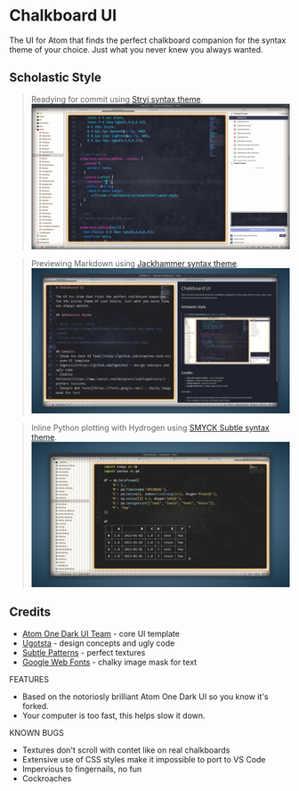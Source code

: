 # Chalkboard UI

The UI for Atom that finds the perfect chalkboard companion for the syntax theme of your choice. Just what you never knew you always wanted.

## Scholastic Style

> Readying for commit using [Stryi syntax theme](https://atom.io/themes/styri-syntax).
![Styri and Git Commit](screenshots/chalkboard-ui-styri-git.png)

> Previewing Markdown using [Jackhammer syntax theme](https://atom.io/themes/jackhammer-syntax).
![Markdown with Jackhammer](screenshots/chalkboard-ui-jackhammer-md.png)

> Inline Python plotting with Hydrogen using [SMYCK Subtle syntax theme](https://atom.io/packages/smyck-subtle-syntax).
![Python in Hydrogen with SMYCK Subtle](screenshots/chalkboard-ui-smyck-subtle-python.png)

## Credits
* [Atom One Dark UI Team](https://github.com/atom/one-dark-ui) - core UI template
* [Ugotsta](https://github.com/Ugotsta) - design concepts and ugly code
* [Subtle Patterns](https://www.toptal.com/designers/subtlepatterns/) - perfect textures
* [Google Web Fonts](https://fonts.google.com/) - chalky image mask for text

FEATURES
* Based on the notoriosly brilliant Atom One Dark UI so you know it's forked.
* Your computer is too fast, this helps slow it down.

KNOWN BUGS
* Textures don't scroll with contet like on real chalkboards
* Extensive use of CSS styles make it impossible to port to VS Code
* Impervious to fingernails, no fun
* Cockroaches
